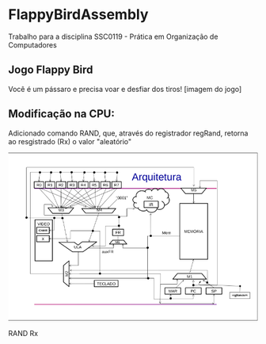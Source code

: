 # FlappyBirdAssembly
Trabalho para a disciplina SSC0119 - Prática em Organização de Computadores


## Jogo Flappy Bird

Você é um pássaro e precisa voar e desfiar dos tiros!
[imagem do jogo]

## Modificação na CPU:

Adicionado comando RAND, que, através do registrador regRand, retorna ao resgistrado (Rx) o valor "aleatório"

![image](https://github.com/gp2112/FlappyBirdAssembly/blob/main/arquitetura.png)

RAND Rx


